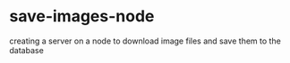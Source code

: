 # save-images-node
creating a server on a node to download image files and save them to the database
